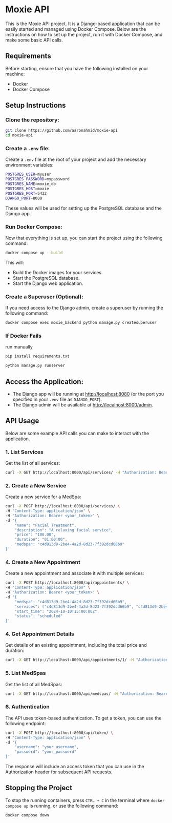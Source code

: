 
# Moxie API

This is the Moxie API project. It is a Django-based application that can be easily started and managed using Docker Compose. Below are the instructions on how to set up the project, run it with Docker Compose, and make some basic API calls.

## Requirements

Before starting, ensure that you have the following installed on your machine:

- Docker
- Docker Compose

## Setup Instructions

### Clone the repository:

```bash
git clone https://github.com/aaronahmid/moxie-api
cd moxie-api
```

### Create a `.env` file:

Create a `.env` file at the root of your project and add the necessary environment variables:

```bash
POSTGRES_USER=myuser
POSTGRES_PASSWORD=mypassword
POSTGRES_NAME=moxie_db
POSTGRES_HOST=moxie
POSTGRES_PORT=5432
DJANGO_PORT=8000
```

These values will be used for setting up the PostgreSQL database and the Django app.

### Run Docker Compose:

Now that everything is set up, you can start the project using the following command:

```bash
docker compose up --build
```

This will:

- Build the Docker images for your services.
- Start the PostgreSQL database.
- Start the Django web application.

### Create a Superuser (Optional):

If you need access to the Django admin, create a superuser by running the following command:

```bash
docker compose exec moxie_backend python manage.py createsuperuser
```

### If Docker Fails

run manually

```bash
pip install requirements.txt
```

```bash
python manage.py runserver
```


## Access the Application:

- The Django app will be running at [http://localhost:8080](http://localhost:8000) (or the port you specified in your `.env` file as `DJANGO_PORT`).
- The Django admin will be available at [http://localhost:8000/admin](http://localhost:8000/admin).

## API Usage

Below are some example API calls you can make to interact with the application.

### 1. List Services

Get the list of all services:

```bash
curl -X GET http://localhost:8000/api/services/ -H "Authorization: Bearer <your_token>"
```

### 2. Create a New Service

Create a new service for a MedSpa:

```bash
curl -X POST http://localhost:8000/api/services/ \
-H "Content-Type: application/json" \
-H "Authorization: Bearer <your_token>" \
-d '{
    "name": "Facial Treatment",
    "description": "A relaxing facial service",
    "price": "100.00",
    "duration": "01:00:00",
    "medspa": "c4d813d9-2be4-4a2d-8d23-7f392dcd66b9"
}'
```

### 4. Create a New Appointment

Create a new appointment and associate it with multiple services:

```bash
curl -X POST http://localhost:8000/api/appointments/ \
-H "Content-Type: application/json" \
-H "Authorization: Bearer <your_token>" \
-d '{
    "medspa": "c4d813d9-2be4-4a2d-8d23-7f392dcd66b9",
    "services": ["c4d813d9-2be4-4a2d-8d23-7f392dcd66b9", "c4d813d9-2be4-4a2d-8d23-7f392dcd66b9"],
    "start_time": "2024-10-10T15:00:00Z",
    "status": "scheduled"
}'
```

### 4. Get Appointment Details

Get details of an existing appointment, including the total price and duration:

```bash
curl -X GET http://localhost:8000/api/appointments/1/ -H "Authorization: Bearer <your_token>"
```

### 5. List MedSpas

Get the list of all MedSpas:

```bash
curl -X GET http://localhost:8000/api/medspas/ -H "Authorization: Bearer <your_token>"
```

### 6. Authentication

The API uses token-based authentication. To get a token, you can use the following endpoint:

```bash
curl -X POST http://localhost:8000/api/token/ \
-H "Content-Type: application/json" \
-d '{
    "username": "your_username",
    "password": "your_password"
}'
```

The response will include an access token that you can use in the Authorization header for subsequent API requests.

## Stopping the Project

To stop the running containers, press `CTRL + C` in the terminal where `docker compose up` is running, or use the following command:

```bash
docker compose down
```
